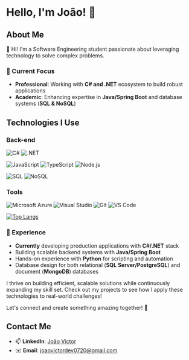 # Hello, I'm João! 👋  

## About Me  
👋 Hi! I'm a Software Engineering student passionate about leveraging technology to solve complex problems. 

### 🔧 Current Focus
- **Professional**: Working with **C# and .NET** ecosystem to build robust applications  
- **Academic**: Enhancing expertise in **Java/Spring Boot** and database systems (**SQL & NoSQL**)  

## Technologies I Use  
### Back-end  

![C#](https://img.shields.io/badge/C%23-239120?style=for-the-badge&logo=c-sharp&logoColor=white)
![.NET](https://img.shields.io/badge/.NET-512BD4?style=for-the-badge&logo=dotnet&logoColor=white)

![JavaScript](https://img.shields.io/badge/JavaScript-F7DF1E?style=for-the-badge&logo=javascript&logoColor=black)
![TypeScript](https://img.shields.io/badge/TypeScript-3178C6?style=for-the-badge&logo=typescript&logoColor=white)
![Node.js](https://img.shields.io/badge/Node.js-339933?style=for-the-badge&logo=nodedotjs&logoColor=white)


![SQL](https://img.shields.io/badge/SQL-4479A1?style=for-the-badge&logo=postgresql&logoColor=white)
![NoSQL](https://img.shields.io/badge/NoSQL-4EA94B?style=for-the-badge&logo=mongodb&logoColor=white)


### Tools  
![Microsoft Azure](https://img.shields.io/badge/Microsoft_Azure-0089D6?style=for-the-badge&logo=microsoft-azure&logoColor=white)
![Visual Studio](https://img.shields.io/badge/Visual_Studio-5C2D91?style=for-the-badge&logo=visual-studio&logoColor=white)
![Git](https://img.shields.io/badge/Git-F05032?style=for-the-badge&logo=git&logoColor=white) 
![VS Code](https://img.shields.io/badge/VS_Code-007ACC?style=for-the-badge&logo=visual-studio-code&logoColor=white)

[![Top Langs](https://github-readme-stats.vercel.app/api/top-langs/?username=Zenx007&layout=compact&theme=dark)](https://github.com/anuraghazra/github-readme-stats)


### 🚀 Experience
- **Currently** developing production applications with **C#/.NET** stack  
- Building scalable backend systems with **Java/Spring Boot**  
- Hands-on experience with **Python** for scripting and automation  
- Database design for both relational (**SQL Server/PostgreSQL**) and document (**MongoDB**) databases  

I thrive on building efficient, scalable solutions while continuously expanding my skill set. Check out my projects to see how I apply these technologies to real-world challenges!

Let's connect and create something amazing together! 🌟

## Contact Me  
- 📫 **LinkedIn**: [João Victor](https://www.linkedin.com/in/joão-victor-218b26315)  
- ✉️ **Email**: joaovictordev0720@gmail.com

